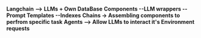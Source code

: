 **Langchain** **-->** **LLMs + Own DataBase**
**Components --LLM wrappers --Prompt Templates --Indexes**
**Chains -> Assembling components to perfrom specific task**
**Agents --> Allow LLMs to interact it's Environment requests**
